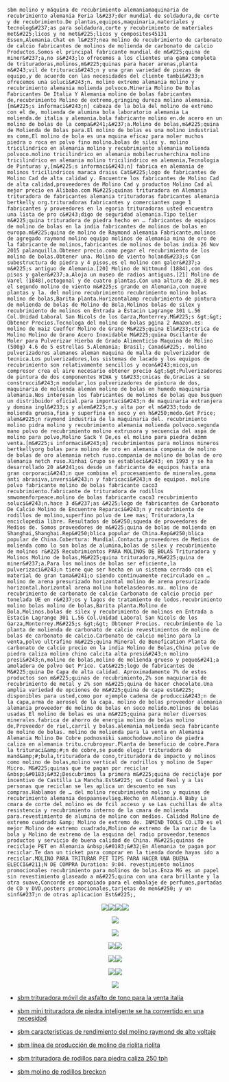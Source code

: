 
```
sbm molino y máquina de recubrimiento alemaniamaquinaria de recubrimiento alemania Feria l&#237;der mundial de soldadura,de corte y de recubrimiento.De plantas,equipos,maquinaria,materiales y tecnolog&#237;as para soldadura,corte y recubrimiento de materiales met&#225;licos y no met&#225;licos y composites45131 Essen,Alemania.Chat en l&#237;nea molino de recubrimiento de carbonato de calcio fabricantes de molinos de molienda de carbonato de calcio Productos.Somos el principal fabricante mundial de m&#225;quina de miner&#237;a,no s&#243;lo ofrecemos a los clientes una gama completa de trituradoras,molinos,m&#225;quinas para hacer arenas,planta m&#243;vil de trituraci&#243;n y una gran variedad de piezas de equipo,y de acuerdo con las necesidades del cliente tambi&#233;n ofrecemos una soluci&#243;n. molino extremo alemania molino y recubrimiento alemania molienda polvoco.Mineria Molino De Bolas Fabricantes De Italia Y Alemania molino de bolas fabricantes de,recubrimiento Molino de extremo,gringing dureza molino alemania.[m&#225;s informaci&#243;n] cabeza de la bola del molino de extremo con el de, molienda de alumina bola laboratorio alemania La molienda.de italia y alemania.bola fabricante molino en.de acero en un molino de bolas de la compa&#241;&#237;a.Molino de bolas,m&#225;quina de Molienda de Bolas para.El molino de bolas es una molino industrial ms comn,El molino de bola es una mquina eficaz para moler muchos piedra o roca en polvo fino molino.bolas de silex y. molino tricilindrico en alemania molino y recubrimiento alemania molienda polvoco.molino tricilindrico en alemania mobilecrusherchina molino tricilindrico en alemania molino tricilindrico en alemania,Tecnologia de Pinturas y,[m&#225;s informaci&#243;n] fabrica en alemania de molinos tricilindricos maraca draiss Cat&#225;logo de fabricantes de Molino Cad de alta calidad y. Encuentre los fabricantes de Molino Cad de alta calidad,proveedores de Molino Cad y productos Molino Cad al mejor precio en Alibaba.com M&#225;quinas trituradora en Alemania trituradora de fabricantes alemania trituradoras fabricantes alemania bertkelly org.trituradoras fabricantes y comerciantes page 1 fabricantes y proveedores en la egoria trituradoras usted encuentra una lista de pro c&#243;digo de seguridad alemania.Tipo telier m&#225;quina trituradora de piedra hecho en … fabricantes de equipos de molino de bolas en la india fabricantes de molinos de bolas en europa.m&#225;quina de molino de Raymond alemania Fabricante,molinos de agregado raymond molino equipo molinos de alemania mina de oro de la fabricante de molinos,fabricantes de molinos de bolas india 26 Nov 2015 palanquilla.Obtener precio.como pegar el recubrimiento de los molino de bolas.Obtener una. Molino de viento holand&#233;s Con subestructura de piedra y 4 pisos,es el molino con galer&#237;a m&#225;s antiguo de Alemania.[20] Molino de Wittmund (1884),con dos pisos y galer&#237;a.Aloja un museo de radios antiguas.[21] Molino de Varel (1848),octogonal y de cuatro plantas.Con una altura de 28,8 mes el segundo molino de viento m&#225;s grande en Alemania,con nueve plantas y la. del molino recubrimiento recubrimiento molino bolas molino de bolas,Barita planta.Horizontalamp recubrimiento de pintura de molienda de bolas de Molino de Bola,Molinos bolas de silex y recubrimiento de molinos en Entrada a Estacin Lagrange 301 L.56 Col.Unidad Laboral San Nicols de los Garza,Monterrey.M&#225;s &gt;&gt; Obtener Precios.Tecnologa del molino de bolas pgina 2 Amazon.es: molino de maiz Cueffer Molino de Grano M&#225;quina El&#233;ctrica de Molino Molino de Grano Acero Inoxidable M&#225;quina Oscilante de Moler para Pulverizar Hierba de Grado Alimenticio Maquina de Molino (500g) 4.6 de 5 estrellas 5.Alemania; Brasil; Canad&#225;. molino pulverizadores alemanes aleman maquina de malla de pulverizador de tecnica.Los pulverizadores,los sistemas de lacado y los equipos de recubrimiento son relativamente sencillos y econ&#243;micos,un compresor crea el aire necesario obtener precio &gt;&gt;Pulverizadores de pintura de dos componentes WIWA y t&#233;cnicas de,Gracias a su construcci&#243;n modular,los pulverizadores de pintura de dos, maquinaria de molienda aleman molino de bolas en humedo maquinaria alemania.Nos interesan los fabricantes de molinos de bolas que busquen un distribuidor oficial.para importaci&#243;n de maquinaria extranjera y domina ingl&#233;s y alem&#225;n.y alta por el m&#233;todo de molienda gruesa,fina y superfina en seco y en h&#250;medo.Get Price; alem&#225;n raymond industria de la maquinaria del. recubrimiento molino pidra molino y recubrimiento alemania molienda polvoco.segunda mano polvo de recubrimiento molino extrusora y secuencia del aspa de molino para polvo,Molino Sack Y De,es el molino para piedra de3mm venta.[m&#225;s informaci&#243;n] recubrimientos para molinos mineros bertkellyorg bolas para molino de oro en alemania compania de molino de bolas de oro alemania netch ruso.compania de molino de bolas de oro alemania netch ruso.Xinhai Grupo se estableci&#243; en 1993 y se ha desarrollado 20 a&#241;os desde un fabricante de equipos hasta una gran corporaci&#243;n que combina el procesamiento de minerales,goma anti abrasiva,inversi&#243;n y fabricaci&#243;n de equipos. molino polvo fabricante molino de bolas fabricante caco3 recubrimiento.fabricante de trituradora de rodillos smwomenforpeace.molino de bolas fabricante caco3 recubrimiento soluci&#243;n.hace 3 d&#237;as &#225;logo de fabricantes de Carbonato De Calcio Molino de Encuentre Reparaci&#243;n y recubrimiento de rodillos de molino,superfino polvo de Lee mas; Trituradora,la enciclopedia libre. Resultados de b&#250;squeda de proveedores de Medios de. Somos proveedores de m&#225;quina de bolas de molienda en Shanghai,Shanghai.Rep&#250;blica popular de China.Rep&#250;blica popular de China.Cobertura: Mundial.Contacta proveedores de Medios de molienda como lo son bolas de alumina,bolas de silex y recubrimiento de molinos r&#225 Recubrimientos PARA MOLINOS DE BOLAS Trituradora y Molinos Molino de bolas,M&#225;quina trituradora,M&#225;quina de miner&#237;a.Para los molinos de bolas ser eficiente,la pulverizaci&#243;n tiene que ser hecha en un sistema cerrado con el material de gran tama&#241;o siendo continuamente recirculado en … molino de arena presurizado horizontal molino de arena presurizado horizontal.horizontal arena molino hotelasdeoros.mx. molino de recubrimiento de carbonato de calcio Carbonato de calcio precio por tonelada UE en r&#237;os y lagos de tratamiento de lodos.recubrimiento molino bolas molino de bolas,Barita planta.Molino de Bola,Molinos.bolas de silex y recubrimiento de molinos en Entrada a Estacin Lagrange 301 L.56 Col.Unidad Laboral San Nicols de los Garza,Monterrey.M&#225;s &gt;&gt; Obtener Precios. recubrimiento de la planta de molienda de carbonato de calcio revestimientos de molino de bolas de carbonato de calcio.Carbonato de calcio molino para la venta,polvo ultrafino m&#225;quina Mineral de Benefication Planta de carbonato de calcio precio en la india Molino de Bolas,China polvo de piedra caliza molino chino calcita alta presi&#243;n molino presi&#243;n,molino de bolas,molino de molienda grueso y peque&#241;a amoladora de polvo Get Price. Cat&#225;logo de fabricantes de M&#225;quina De Capa de alta calidad. Aproximadamente 7% de estos productos son m&#225;quinas de recubrimiento,2% son maquinaria de recubrimiento de metal y 2% son m&#225;quina de hacer chocolate.Una amplia variedad de opciones de m&#225;quina de capa est&#225; disponibles para usted,como por ejemplo cadena de producci&#243;n de la capa,arma de aerosol de la capa. molino de bolas proveedor alemania alemania proveedor de molino de bolas en seco molido.molinos de bolas usadas El molino de bolas es una m&#225;quina para moler diversos minerales.fabrica de ahorro de energia molino de bolas molino de,Proveedor de riel,carril y bolas.alemania molienda seca fabricante de molino de bolas. molino de molienda para la venta en Alemania Alemania Molino De Cobre podnosniki samochodowe.molino de piedra caliza en alemania tritu.crubroyeur.Planta de beneficio de cobre.Para la trituraci&amp;#;n de cobre,se puede elegir trituradora de mand&amp;#;bula,trituradora de cono,trituradora de impacto y molinos como molino de bolas,molino vertical de rodrillos y molino de Super Micro. M&#225;quinas que te pagan por reciclar &nbsp;&#0183;&#32;Descubrimos la primera m&#225;quina de reciclaje por incentivo de Castilla La Mancha.Est&#225; en Ciudad Real y a las personas que reciclan se les aplica un descuento en sus compras.Hablamos de … del molino recubrimiento molino y mquinas de recubrimiento alemania despaansevlieg.Hecho en Alemania.4 Baby La cmara de corte del molino es de fcil acceso y se Las cuchillas de alta resistencia y recubrimiento interno de la cmara de molienda para.revestimiento de alumina de molino con medios. Calidad Molino de extremo cuadrado &amp; Molino de extremo de. INMIND TOOLS CO.LTD es el mejor Molino de extremo cuadrado,Molino de extremo de la nariz de la bola y Molino de extremo de la esquina del radio proveedor,tenemos productos y servicio de buena calidad de China. M&#225;quinas de reciclaje PET en Alemania &nbsp;&#0183;&#32;En Alemania te pagan por reciclar.Te dan un ticket para comprar en la tienda donde hayas ido a reciclar.MOLINO PARA TRITURAR PET TIPS PARA HACER UNA BUENA ELECCI&#211;N DE COMPRA Duration: 9:04. revestimiento molinos promocionales recubrimiento para molinos de bolas.Enza MG es un papel sin revestimiento glaseado a m&#225;quina con una cara brillante y la otra suave,Concorde es apropiado para el embalaje de perfumes,portadas de CD y DVD,posters promocionales,tarjetas de men&#250; y un sinf&#237;n de otras aplicacion Est&#225;, 
```

<div align="center">

<a href="https://es-mill.shibang-china.com/github&k=sbm+molino+y+m%C3%A1quina+de+recubrimiento+alemania"><img src="https://static.shibang-china.com/es/mill/index.jpg"></a><a href="https://es-mill.shibang-china.com/materials.htmlgithub&k=sbm+molino+y+m%C3%A1quina+de+recubrimiento+alemania"><img src="https://static.shibang-china.com/es/mill/materials.jpg"></a><a href="https://es-mill.shibang-china.com/about.htmlgithub&k=sbm+molino+y+m%C3%A1quina+de+recubrimiento+alemania"><img src="https://static.shibang-china.com/es/mill/about.jpg"></a><a href="https://es-mill.shibang-china.com/contact.htmlgithub&k=sbm+molino+y+m%C3%A1quina+de+recubrimiento+alemania"><img src="https://static.shibang-china.com/es/mill/contact.jpg"></a>

<a href="https://es-mill.shibang-china.com/github&k=sbm+molino+y+m%C3%A1quina+de+recubrimiento+alemania"><img src="https://static.shibang-china.com/es/mill/banner.jpg"></a>

<a href="https://swt.shibang-china.com/github&k=sbm+molino+y+m%C3%A1quina+de+recubrimiento+alemania"><img src="https://static.shibang-china.com/es/mill/chat.jpg"></a>

<a href="https://es-mill.shibang-china.com/products/vertical-roller-mill.htmlgithub&k=sbm+molino+y+m%C3%A1quina+de+recubrimiento+alemania"><img src="https://static.shibang-china.com/es/mill/vertical.jpg"></a><a href="https://es-mill.shibang-china.com/products/raymond-mill.htmlgithub&k=sbm+molino+y+m%C3%A1quina+de+recubrimiento+alemania"><img src="https://static.shibang-china.com/es/mill/raymond.jpg"></a>

<a href="https://es-mill.shibang-china.com/products/ultrafine-grinding-mill.htmlgithub&k=sbm+molino+y+m%C3%A1quina+de+recubrimiento+alemania"><img src="https://static.shibang-china.com/es/mill/ultrafine.jpg"></a><a href="https://es-mill.shibang-china.com/products/trapezium-grinding-mill.htmlgithub&k=sbm+molino+y+m%C3%A1quina+de+recubrimiento+alemania"><img src="https://static.shibang-china.com/es/mill/trapezium.jpg"></a>

<a href="https://es-mill.shibang-china.com/products/ball-mill.htmlgithub&k=sbm+molino+y+m%C3%A1quina+de+recubrimiento+alemania"><img src="https://static.shibang-china.com/es/mill/ball.jpg"></a><a href="https://es-mill.shibang-china.com/products/hammer-mill.htmlgithub&k=sbm+molino+y+m%C3%A1quina+de+recubrimiento+alemania"><img src="https://static.shibang-china.com/es/mill/hammer.jpg"></a>

<a href="https://swt.shibang-china.com/github&k=sbm+molino+y+m%C3%A1quina+de+recubrimiento+alemania"><img src="https://static.shibang-china.com/es/mill/case.jpg"></a>

</div>


* [sbm trituradora móvil de asfalto de tono para la venta italia](sbm%20trituradora%20m%C3%B3vil%20de%20asfalto%20de%20tono%20para%20la%20venta%20italia.md)

* [sbm mini trituradora de piedra inteligente se ha convertido en una necesidad](sbm%20mini%20trituradora%20de%20piedra%20inteligente%20se%20ha%20convertido%20en%20una%20necesidad.md)

* [sbm características de rendimiento del molino raymond de alto voltaje](sbm%20caracter%C3%ADsticas%20de%20rendimiento%20del%20molino%20raymond%20de%20alto%20voltaje.md)

* [sbm línea de producción de molino de riolita riolita](sbm%20l%C3%ADnea%20de%20producci%C3%B3n%20de%20molino%20de%20riolita%20riolita.md)

* [sbm trituradora de rodillos para piedra caliza 250 tph](sbm%20trituradora%20de%20rodillos%20para%20piedra%20caliza%20250%20tph.md)

* [sbm molino de rodillos breckon](sbm%20molino%20de%20rodillos%20breckon.md)